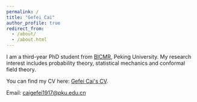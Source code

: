 ```yaml
---
permalink: /
title: "Gefei Cai"
author_profile: true
redirect_from: 
  - /about/
  - /about.html
---
```


I am a third-year PhD student from [BICMR](https://bicmr.pku.edu.cn), Peking University. My research interest includes probability theory, statistical mechanics and conformal field theory.

You can find my CV here: [Gefei Cai's CV](../assets/Gefei_Cai_CV__Version_83_.pdf).

Email: caigefei1917@pku.edu.cn

